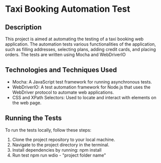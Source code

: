 # Taxi Booking Automation Test

## Description
This project is aimed at automating the testing of a taxi booking web application. The automation tests various functionalities of the application, such as filling addresses, selecting plans, adding credit cards, and placing orders. The tests are written using Mocha and WebDriverIO

## Technologies and Techniques Used
- Mocha: A JavaScript test framework for running asynchronous tests.
- WebDriverIO: A test automation framework for Node.js that uses the WebDriver protocol to automate web applications.
- CSS and XPath Selectors: Used to locate and interact with elements on the web page.

## Running the Tests
To run the tests locally, follow these steps:
1. Clone the project repository to your local machine.
2. Navigate to the project directory in the terminal.
3. Install dependencies by running:
   npm install
4. Run test 
   npm run wdio - "project folder name"
